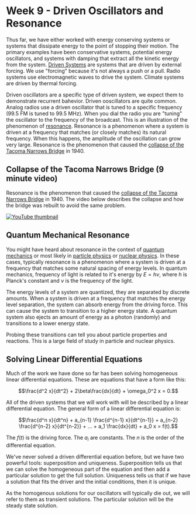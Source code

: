 # Week 9 - Driven Oscillators and Resonance

Thus far, we have either worked with energy conserving systems or systems that dissipate energy to the point of stopping their motion. The primary examples have been conservative systems, potential energy oscillators, and systems with damping that extract all the kinetic energy from the system. [Driven Systems](https://en.wikipedia.org/wiki/Driven_oscillator) are systems that are driven by external forcing. We use "forcing" because it's not always a push or a pull. Radio systems use electromagnetic waves to drive the system. Climate systems are driven by thermal forcing. 

Driven oscillators are a specific type of driven system, we expect them to demonstrate recurrent bahevior. Driven ooscillators are quite common. Analog radios use a driven oscillator that is tuned to a specific frequency (99.5 FM is tuned to 99.5 MHz). When you dial the radio you are "tuning" the oscillator to the frequency of the broadcast. This is an illustration of the phenomenon of [resonance](https://en.wikipedia.org/wiki/Resonance). Resonance is a phenomenon where a system is driven at a frequency that matches (or closely matches) its natural frequency. When this happens, the amplitude of the oscillation can grow very large. Resonance is the phenomenon that caused the [collapse of the Tacoma Narrows Bridge](https://en.wikipedia.org/wiki/Tacoma_Narrows_Bridge_(1940)) in 1940. 

## Collapse of the Tacoma Narrows Bridge (9 minute video)

Resonance is the phenomenon that caused the [collapse of the Tacoma Narrows Bridge](https://en.wikipedia.org/wiki/Tacoma_Narrows_Bridge_(1940)) in 1940. The video below describes the collapse and how the bridge was rebuilt to avoid the same problem. 

[![YouTube thumbnail](https://img.youtube.com/vi/mXTSnZgrfxM/hqdefault.jpg)](https://www.youtube.com/watch?v=mXTSnZgrfxM)

## Quantum Mechanical Resonance

You might have heard about resonance in the context of [quantum mechanics](https://en.wikipedia.org/wiki/Resonance_(quantum_mechanics)) or most likely in [particle physics](https://en.wikipedia.org/wiki/Particle_physics) or [nuclear physics](https://en.wikipedia.org/wiki/Nuclear_physics). In these cases, typically resonance is a phenomenon where a system is driven at a frequency that matches some natural spacing of energy levels. In quantum mechanics, frequency of light is related to it's energy by $E = h \nu$, where $h$ is Planck's constant and $\nu$ is the frequency of the light. 

The energy levels of a system are quantized, they are separated by discrete amounts. When a system is driven at a frequency that matches the energy level separation, the system can absorb energy from the driving force. This can cause the system to transition to a higher energy state. A quantum system also ejects an amount of energy as a photon (randomly) and transitions to a lower energy state.  

Probing these transitions can tell you about particle properties and reactions. This is a large field of study in particle and nuclear physics.

## Solving Linear Differential Equations

Much of the work we have done so far has been solving homogeneous linear differential equations. These are equations that have a form like this:

$$\frac{d^2 x}{dt^2} + 2\beta\frac{dx}{dt} + \omega_0^2 x = 0.$$

All of the driven systems that we will work with will be described by a linear differential equation. The general form of a linear differential equation is:

$$\frac{d^n x}{dt^n} + a_{n-1} \frac{d^{n-1} x}{dt^{n-1}} + a_{n-2} \frac{d^{n-2} x}{dt^{n-2}} + ... + a_1 \frac{dx}{dt} + a_0 x = f(t).$$

The $f(t)$ is the driving force. The $a_i$ are constants. The $n$ is the order of the differential equation.

We've never solved a driven differential equation before, but we have two powerful tools: superposition and uniqueness. Superposition tells us that we can solve the homogeneous part of the equation and then add a particular solution to get the full solution. Uniqueness tells us that if we have a solution that fits the driver and the initial conditions, then it is unique. 

As the homogenous solutions for our oscillators will typically die out, we will refer to them as transient solutions. The particular solution will be the steady state solution.


